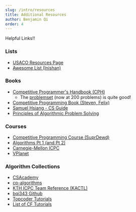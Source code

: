 ```yaml
---
slug: /intro/resources
title: Additional Resources
author: Benjamin Qi
order: 4
---
```


Helpful Links!!

<!-- END DESCRIPTION -->

### Lists

  * [USACO Resources Page](http://www.usaco.org/index.php?page=resources)
  * [Awesome List (Inishan)](http://codeforces.com/blog/entry/23054)

### Books

  * [Competitive Programmer's Handbook (CPH)](https://cses.fi/book/book.pdf)
    * The [problemset](https://cses.fi/problemset/) (now at 200 problems) is quite good!
  * [Competitive Programming Book (Steven, Felix)](http://www.comp.nus.edu.sg/~stevenha/myteaching/competitive_programming/cp1.pdf)
  * [Samuel Hsiang - CS Guide](https://github.com/alwayswimmin/cs_guide)
  * [Principles of Algorithmic Problem Solving](http://www.csc.kth.se/~jsannemo/slask/main.pdf)

### Courses

  * [Competitive Programming Course (SuprDewd)](https://github.com/SuprDewd/T-414-AFLV)
  * [Algorithms Pt 1 (and Pt 2)](https://www.coursera.org/learn/algorithms-part1)
  * [Carnegie-Mellon ICPC](https://contest.cs.cmu.edu/295/f17/)
  * [VPlanet](https://vplanetcoding.com/)

### Algorithm Collections

  * [CSAcademy](https://csacademy.com/lessons/)
  * [cp-algorithms](https://cp-algorithms.com/)
  * [KTH ICPC Team Reference (KACTL)](https://github.com/kth-competitive-programming/kactl)
  * [bqi343 Github](https://github.com/bqi343/USACO)
  * [Topcoder Tutorials](http://www.topcoder.com/community/data-science/data-science-tutorials/)
  * [List of CF Tutorials](http://codeforces.com/blog/entry/57282)
